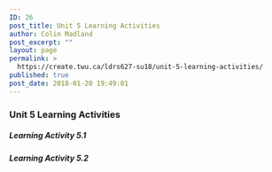 ```yaml
---
ID: 26
post_title: Unit 5 Learning Activities
author: Colin Madland
post_excerpt: ""
layout: page
permalink: >
  https://create.twu.ca/ldrs627-su18/unit-5-learning-activities/
published: true
post_date: 2018-01-20 19:49:01
---
```

### Unit 5 Learning Activities

##### Learning Activity 5.1

##### Learning Activity 5.2